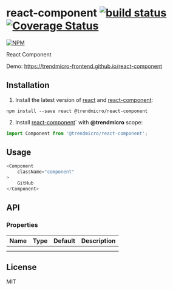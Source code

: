 # react-component [![build status](https://travis-ci.org/trendmicro-frontend/react-component.svg?branch=master)](https://travis-ci.org/trendmicro-frontend/react-component) [![Coverage Status](https://coveralls.io/repos/github/trendmicro-frontend/react-component/badge.svg?branch=master)](https://coveralls.io/github/trendmicro-frontend/react-component?branch=master)

[![NPM](https://nodei.co/npm/@trendmicro/react-component.png?downloads=true&stars=true)](https://nodei.co/npm/@trendmicro/react-component/)

React Component

Demo: https://trendmicro-frontend.github.io/react-component

## Installation

1. Install the latest version of [react](https://github.com/facebook/react) and [react-component](https://github.com/trendmicro-frontend/react-component):

  ```
  npm install --save react @trendmicro/react-component
  ```

2. Install [react-component](https://github.com/trendmicro-frontend/react-component)` with <b>@trendmicro</b> scope:

  ```js
  import Component from '@trendmicro/react-component';
  ```

## Usage

```js
<Component
    className="component"
>
    GitHub
</Component>
```


## API

### Properties

<table>
  <thead>
    <tr>
      <th align="left">Name</th>
      <th align="left">Type</th>
      <th align="left">Default</th>
      <th align="left">Description</th>
    </tr>
  </thead>
  <tbody>
    <tr>
      <td></td>
      <td></td>
      <td></td>
      <td></td>
    </tr>
    <tr>
      <td></td>
      <td></td>
      <td></td>
      <td></td>
    </tr>
  </tbody>
</table>

## License

MIT
